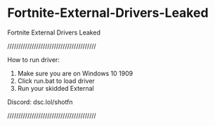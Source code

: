 # Fortnite-External-Drivers-Leaked
Fortnite External Drivers Leaked

////////////////////////////////////////

How to run driver:

1. Make sure you are on Windows 10 1909
2. Click run.bat to load driver
3. Run your skidded External

Discord: dsc.lol/shotfn

////////////////////////////////////////

